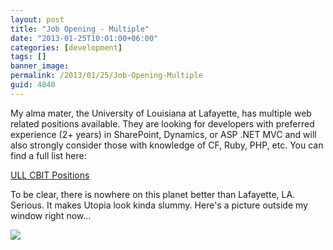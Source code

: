 ```yaml
---
layout: post
title: "Job Opening - Multiple"
date: "2013-01-25T10:01:00+06:00"
categories: [development]
tags: []
banner_image: 
permalink: /2013/01/25/Job-Opening-Multiple
guid: 4840
---
```


My alma mater, the University of Louisiana at Lafayette, has multiple web related positions available. They are looking for developers with preferred experience (2+ years) in SharePoint, Dynamics, or ASP .NET MVC and will also strongly consider those with knowledge of CF, Ruby, PHP, etc. You can find a full list here:

<a href="http://www.cbit.louisiana.edu/PageDisplay.asp?p1=2868">ULL CBIT Positions</a>

To be clear, there is nowhere on this planet better than Lafayette, LA. Serious. It makes Utopia look kinda slummy. Here's a picture outside my window right now...


<img src="https://static.raymondcamden.com/images/uni.jpg" />